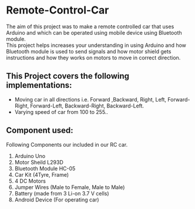 # Remote-Control-Car
The aim of this project was to make a remote controlled car that uses Arduino and which can
be operated using mobile device using Bluetooth module.\
This project helps increases your understanding in using Arduino and how Bluetooth module is
used to send signals and how motor shield gets instructions and how they works on motors to
move in correct direction.

## This Project covers the following implementations:
  - Moving car in all directions i.e. Forward ,Backward, Right, Left, Forward-Right, Forward-Left, Backward-Right, Backward-Left.
  - Varying speed of car from 100 to 255..
 
## Component used:
Following Components our included in our RC car.
  1. Arduino Uno
  2. Motor Sheild L293D
  3. Bluetooth Module HC-05
  4. Car Kit (4Tyre, Frame)
  5. 4 DC Motors
  6. Jumper Wires (Male to Female, Male to Male)
  7. Battery (made from 3 Li-on 3.7 V cells)
  8. Android Device (For operating car)
